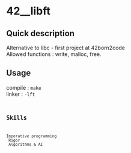 # 42__libft

## Quick description
Alternative to libc - first project at 42born2code <br/>
Allowed functions : write, malloc, free. <br/>

## Usage
compile : <code>make</code> <br/>
linker : <code>-lft<code> <br/>
	
## Skills
Imperative programming  <br/>
Rigor  <br/>
Algorithms & AI <br/>
